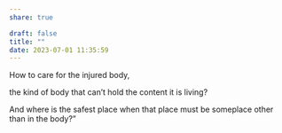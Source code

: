 ```yaml
---
share: true

draft: false
title: ""
date: 2023-07-01 11:35:59
---
```


How to care for the injured body,

the kind of body that can’t hold
the content it is living?

And where is the safest place when that place
must be someplace other than in the body?”
